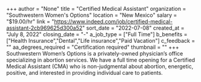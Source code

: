 +++
author = "None"
title = "Certified Medical Assistant"
organization = "Southwestern Women's Options"
location = "New Mexico"
salary = "$19.00/hr"
link = "https://www.indeed.com/job/certified-medical-assistant-2cb969625d300a52"
sort_date = "2022-07-08"
created_at = "July 8, 2022"
closing_date = "-"
a_job_type = ["Full Time"]
b_benefits = ["Health Insurance","Dental","Life insurance","Paid Vacation"]
c_feedback = ""
aa_degrees_required = "Certification required"
thumbnail = ""
+++
Southwestern Women’s Options is a privately-owned physician’s office specializing in abortion services. We have a full time opening for a Certified Medical Assistant (CMA) who is non-judgmental about abortion, energetic, positive, and interested in providing individual care to patients. 